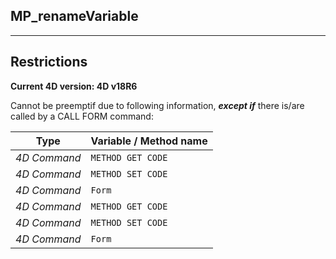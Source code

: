 ﻿## MP_renameVariable---## Restrictions**Current 4D version: 4D v18R6**Cannot be preemptif due to following information, ***except if*** there is/are called by a CALL FORM command:|Type|Variable / Method name||------|------||*4D Command*|`METHOD GET CODE`||*4D Command*|`METHOD SET CODE`||*4D Command*|`Form`||*4D Command*|`METHOD GET CODE`||*4D Command*|`METHOD SET CODE`||*4D Command*|`Form`|